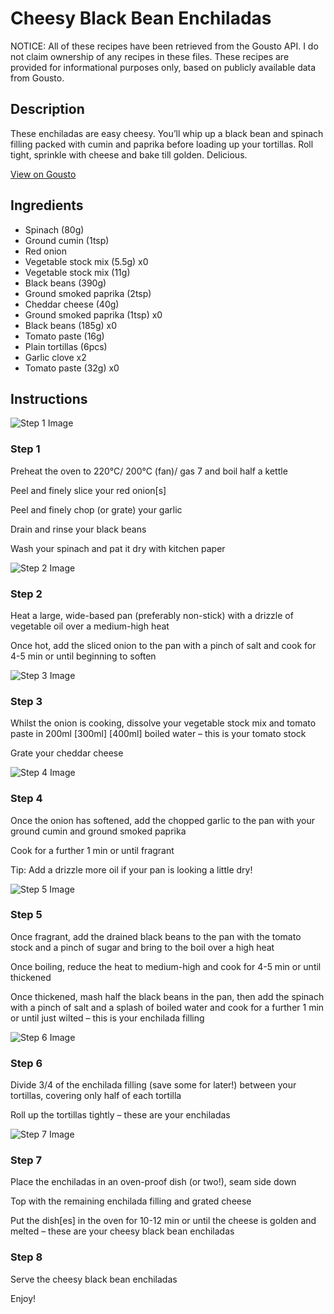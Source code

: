 # Cheesy Black Bean Enchiladas

NOTICE: All of these recipes have been retrieved from the Gousto API. I do not claim ownership of any recipes in these files. These recipes are provided for informational purposes only, based on publicly available data from Gousto.

## Description

These enchiladas are easy cheesy. You’ll whip up a black bean and spinach filling packed with cumin and paprika before loading up your tortillas. Roll tight, sprinkle with cheese and bake till golden. Delicious.


[View on Gousto](https://www.gousto.co.uk/recipes/cookbook/cheesy-black-bean-enchiladas)

## Ingredients

- Spinach (80g)
- Ground cumin (1tsp)
- Red onion
- Vegetable stock mix (5.5g) x0
- Vegetable stock mix (11g)
- Black beans (390g)
- Ground smoked paprika (2tsp)
- Cheddar cheese (40g)
- Ground smoked paprika (1tsp) x0
- Black beans (185g) x0
- Tomato paste (16g)
- Plain tortillas (6pcs)
- Garlic clove x2
- Tomato paste (32g) x0

## Instructions

![Step 1 Image](https://production-media.gousto.co.uk/cms/recipe-step-image/step-1-1688467381743-x200.jpg)

### Step 1

Preheat the oven to 220°C/ 200°C (fan)/ gas 7 and boil half a kettle

Peel and finely slice your red onion[s]

Peel and finely chop (or grate) your garlic

Drain and rinse your black beans

Wash your spinach and pat it dry with kitchen paper

![Step 2 Image](https://production-media.gousto.co.uk/cms/recipe-step-image/step-2-1688467404258-x200.jpg)

### Step 2

Heat a large, wide-based pan (preferably non-stick) with a drizzle of vegetable oil over a medium-high heat

Once hot, add the sliced onion to the pan with a pinch of salt and cook for 4-5 min or until beginning to soften

![Step 3 Image](https://production-media.gousto.co.uk/cms/recipe-step-image/step-3-1688467414520-x200.jpg)

### Step 3

Whilst the onion is cooking, dissolve your vegetable stock mix and tomato paste in 200ml <span class="text-purple">[300ml]</span> <span class="text-danger">[400ml] </span>boiled water – this is your tomato stock

Grate your cheddar cheese

![Step 4 Image](https://production-media.gousto.co.uk/cms/recipe-step-image/step-4-1688467430309-x200.jpg)

### Step 4

Once the onion has softened, add the chopped garlic to the pan with your ground cumin and ground smoked paprika

Cook for a further 1 min or until fragrant

Tip: Add a drizzle more oil if your pan is looking a little dry!

![Step 5 Image](https://production-media.gousto.co.uk/cms/recipe-step-image/step-5-1688467437999-x200.jpg)

### Step 5

Once fragrant, add the drained black beans to the pan with the tomato stock and a pinch of sugar and bring to the boil over a high heat

Once boiling, reduce the heat to medium-high and cook for 4-5 min or until thickened

Once thickened, mash half the black beans in the pan, then add the spinach with a pinch of salt and a splash of boiled water and cook for a further 1 min or until just wilted – this is your enchilada filling

![Step 6 Image](https://production-media.gousto.co.uk/cms/recipe-step-image/step-6-1688467445990-x200.jpg)

### Step 6

Divide 3/4 of the enchilada filling (save some for later!) between your tortillas, covering only half of each tortilla

Roll up the tortillas tightly – these are your enchiladas

![Step 7 Image](https://production-media.gousto.co.uk/cms/recipe-step-image/step-7-1688467451798-x200.jpg)

### Step 7

Place the enchiladas in an oven-proof dish (or two!), seam side down

Top with the remaining enchilada filling and grated cheese

Put the dish[es] in the oven for 10-12 min or until the cheese is golden and melted – these are your cheesy black bean enchiladas

### Step 8

Serve the cheesy black bean enchiladas

Enjoy!

